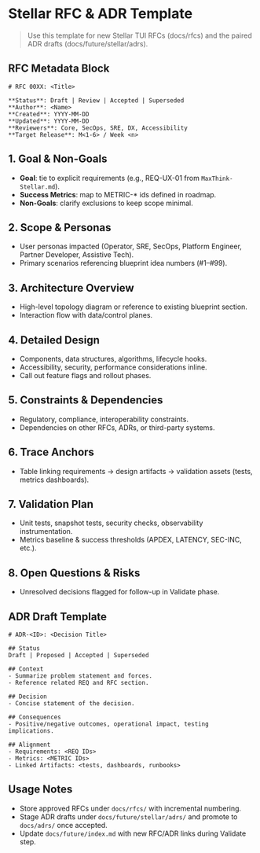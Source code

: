 # Stellar RFC & ADR Template

> Use this template for new Stellar TUI RFCs (docs/rfcs) and the paired ADR drafts (docs/future/stellar/adrs).

## RFC Metadata Block
```
# RFC 00XX: <Title>

**Status**: Draft | Review | Accepted | Superseded
**Author**: <Name>
**Created**: YYYY-MM-DD
**Updated**: YYYY-MM-DD
**Reviewers**: Core, SecOps, SRE, DX, Accessibility
**Target Release**: M<1-6> / Week <n>
```

## 1. Goal & Non-Goals
- **Goal**: tie to explicit requirements (e.g., REQ-UX-01 from `MaxThink-Stellar.md`).
- **Success Metrics**: map to METRIC-* ids defined in roadmap.
- **Non-Goals**: clarify exclusions to keep scope minimal.

## 2. Scope & Personas
- User personas impacted (Operator, SRE, SecOps, Platform Engineer, Partner Developer, Assistive Tech).
- Primary scenarios referencing blueprint idea numbers (#1–#99).

## 3. Architecture Overview
- High-level topology diagram or reference to existing blueprint section.
- Interaction flow with data/control planes.

## 4. Detailed Design
- Components, data structures, algorithms, lifecycle hooks.
- Accessibility, security, performance considerations inline.
- Call out feature flags and rollout phases.

## 5. Constraints & Dependencies
- Regulatory, compliance, interoperability constraints.
- Dependencies on other RFCs, ADRs, or third-party systems.

## 6. Trace Anchors
- Table linking requirements → design artifacts → validation assets (tests, metrics dashboards).

## 7. Validation Plan
- Unit tests, snapshot tests, security checks, observability instrumentation.
- Metrics baseline & success thresholds (APDEX, LATENCY, SEC-INC, etc.).

## 8. Open Questions & Risks
- Unresolved decisions flagged for follow-up in Validate phase.

## ADR Draft Template
```
# ADR-<ID>: <Decision Title>

## Status
Draft | Proposed | Accepted | Superseded

## Context
- Summarize problem statement and forces.
- Reference related REQ and RFC section.

## Decision
- Concise statement of the decision.

## Consequences
- Positive/negative outcomes, operational impact, testing implications.

## Alignment
- Requirements: <REQ IDs>
- Metrics: <METRIC IDs>
- Linked Artifacts: <tests, dashboards, runbooks>
```

## Usage Notes
- Store approved RFCs under `docs/rfcs/` with incremental numbering.
- Stage ADR drafts under `docs/future/stellar/adrs/` and promote to `docs/adrs/` once accepted.
- Update `docs/future/index.md` with new RFC/ADR links during Validate step.
